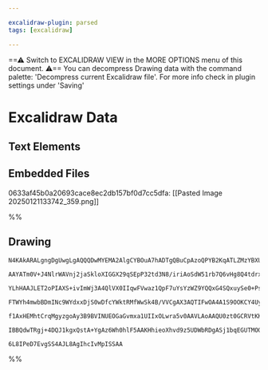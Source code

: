 ```yaml
---

excalidraw-plugin: parsed
tags: [excalidraw]

---
```

==⚠  Switch to EXCALIDRAW VIEW in the MORE OPTIONS menu of this document. ⚠== You can decompress Drawing data with the command palette: 'Decompress current Excalidraw file'. For more info check in plugin settings under 'Saving'


# Excalidraw Data

## Text Elements
## Embedded Files
0633af45b0a20693cace8ec2db157bf0d7cc5dfa: [[Pasted Image 20250121133742_359.png]]

%%
## Drawing
```compressed-json
N4KAkARALgngDgUwgLgAQQQDwMYEMA2AlgCYBOuA7hADTgQBuCpAzoQPYB2KqATLZMzYBXUtiRoIACyhQ4zZAHoFAc0JRJQgEYA6bGwC2CgF7N6hbEcK4OCtptbErHALRY8RMpWdx8Q1TdIEfARcZgRmBShcZQUebQB2bQAWGjoghH0EDihmbgBtcDBQMBKIEm4IADUYABlnSQBFAA0ARnIAZlJnNgBhHqMAKSEEAdSSyFhECsJ9aKR+UsxuZwA2

AAYATm0V+J4NlrWAVnj2jaSkloXIGGX29qSEpP32td3N8/iriAoSdW51rb7Q6vHg8Q4tdrxAAcX0kCEIymk3FOh20ayhPHOkM2oMOGy+1mUwW4ay+zCgpDYAGsED02Pg2KQKhTrMw4LhAtkxqVNLhsFTlJShBxiHSGUyJCyOGyOVkoNzIAAzQj4fAAZVgxIkgg8Cog5MpNIA6r9JNw+IUBBTqQgNTAtegdeUvkLERxwrk0JdLRA2OzsGobl61qSf

YLhHAAJLET2oPIAXS+ivImWj3A4QlVX0IIqwFVwaz1QpF7uYsYzWZ9YQQxG4SQxuySe0+PsYLHYXDQGK+bdYnAAcpwxNwWhseO0Wk9zvifYRmAARdJQGvcRUEMJfTTCEUAUWCmWy5cz+C+QjgxFwy9rXpO8SSh3awJWhxW3vGECIHCp6ePXwZ/JXNA13wDcqyiKAhFjCBEBFHNlD1ZVgjTCQ1hWO5cEVe9NDWXAeFQjZ2jwMQoQQbAeGITQWmOTR

FTWYh4mwbBDmINc9WYdxxDjS0wDfcYWktRMfWwSk4B/VVCgAX3AQTIFwOA4A1S9OOKCY4UyCoiEReUFgYQgEAoAAhPkBWLUV6UZCoAGJFRs2zuQgbARE5KBI2XfQNUNWlzIldBLJaBB/P8+zHNIZzXIyIz+XDYUzPFZlyGldlnOCpy5XC/QADEVXVTVOP1elnUKBzUuydKPJtE1iD+NALVKEKwrc8qaTtB18t1HT6rStyACVhDdD0Rw6kqXLcgB5

f1AxHEMhtCrqMgyzgoAy3B9BVINUEOGaGvmxa1UIIxOLwra5v0AAVLAoAAQU0zt0GCRVtKKzrSsaqJSCu0K2AoOFcGvVAKxPJ7hvSncRUuz7vpCP6IA5SkqGOl6MnBuHTvgPLTPs9jKVVJp/niRI1haFp4haKF4k2oqsfpfAAE06zWB4WhWZmXynSdUJ0ow2AMbgVMgegCGGEdJIRkaMl6mLSygjGdMFEg9oO81Q1KOXiA1BBRLQCmVdIEgAFk2G

IBBQdwTRgj+4DQJ1kgxQstA+YgAz6Wh0hlF5AAKHhieoXhvd9z5UDWbRDgASj1bqEGUTMOQqV2PfHUleBeH2E59oPQ4gEWgdm7ImoQcaoA7I9K1KZMVoQCPc11jh4Ptn0slN83uApYYvmwIhNdQFuEC+Dhy+b0hW59YQoE/Tju6z0o7AAK1InI1T7uADaNk2zcA1BLZ7oq+ULxhTu5/BeZ9SY8rCYJsELzg9Uc8kDFRqY0ABv82AAi31y3998FCK

6L8IPeD7EvgSS4AJL8AgIhcIvMpISSAA
```
%%